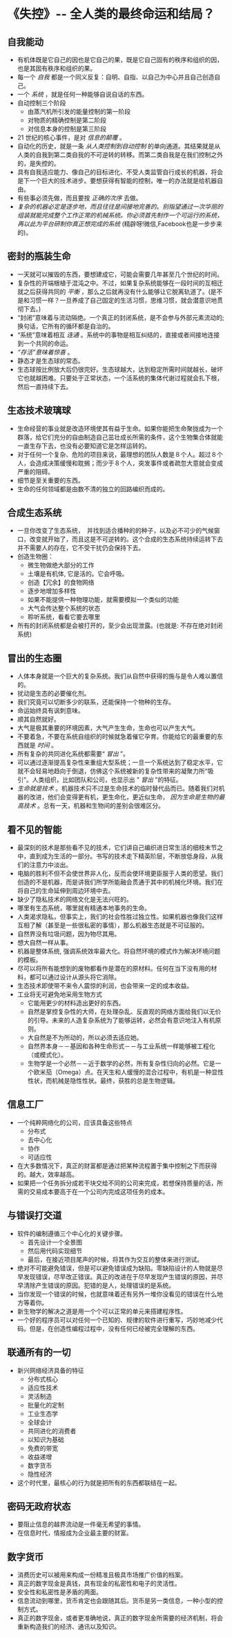 #  《失控》-- 全人类的最终命运和结局？
## 自我能动
  + 有机体既是它自己的因也是它自己的果，既是它自己固有的秩序和组织的因，也是其固有秩序和组织的果。
  + 每一个 *自我* 都是一个同义反复：自明、自指、以自己为中心并且自己创造自己。
  + 一个 *系统* ，就是任何一种能够自说自话的东西。
  + 自动控制三个阶段
    - 由蒸汽机所引发的能量控制的第一阶段
    - 对物质的精确控制是第二阶段
    - 对信息本身的控制是第三阶段
  + 21 世纪的核心事件，是对 *信息的颠覆* 。
  + 自动化的历史，就是一条 *从人类控制到自动控制* 的单向通道。其结果就是从人类的自我到第二类自我的不可逆转的转移。而第二类自我是在我们控制之外的，是失控的。
  + 具有自我适应能力、像自己的目标进化、不受人类监管自行成长的机器，将会是下一个巨大的技术进步。要想获得有智能的控制，唯一的办法就是给机器自由。
  + 有些事必须先做，而且要按 *正确的次序* 去做。
  + *复杂的机器必定是逐步地，而且往往是间接地完善的。别指望通过一次华丽的组装就能完成整个工作正常的机械系统。你必须首先制作一个可运行的系统，再以此为平台研制你真正想完成的系统* (精辟呀!微信,Facebook也是一步步来的)。

## 密封的瓶装生命

  + 一天就可以摧毁的东西，要想建成它，可能会需要几年甚至几个世纪的时间。
  + 复杂性的开端根植于混沌之中。不过，如果复杂系统能够在一段时间的互相迁就之后获得共同的 *平衡* ，那么之后就再没有什么能够让它脱离轨道了。(是不是和习惯一样？一旦养成了自己固定的生活习惯，思维习惯，就会潜意识地贯彻下去。)
  + “封闭”意味着与流动隔绝。一个真正的封闭系统，是不会参与外部元素流动的; 换句话，它所有的循环都是自治的。
  + “系统”意味着相互 *连通* 。系统中的事物是相互纠结的，直接或者间接地连接到一个共同的命运。
  + *“存活”意味着惊喜* 。
  + 静态才是生态球的常态。
  + 生态球按比例放大后仍很完好。生态球越大，达到稳定所需时间就越长，破坏它也就越困难。只要处于正常状态，一个活系统的集体代谢过程就会扎下根，然后一直持续下去。

## 生态技术玻璃球

  + 生命经营的事业就是改造环境使其有益于生命。如果你能把生命聚拢成为一个群落，给它们充分的自由制造自己茁壮成长所需的条件，这个生物集合体就能一直生存下去，也没有必要知道它是怎样运转的。
  + 对于任何一个复杂、危险的项目来说，最理想的团队人数是８个人。超过８个人，会造成决策缓慢和耽搁；而少于８个人，突发事件或者疏忽大意就会变成严重的阻碍。
  + 细节是至关重要的东西。
  + 生命的任何领域都是由数不清的独立的回路编织而成的。

## 合成生态系统

+ 一旦你改变了生态系统，　并找到适合播种的的种子，以及必不可少的气候窗口，改变就开始了，而且这是不可逆转的。这个合成的生态系统持续运转下去并不需要人的存在，它不受干扰仍会保持下去。
+ 创造生物圈：
  - 微生物做绝大部分的工作
  - 土壤是有机体, 它是活的。它会呼吸。
  - 创造【冗余】的食物网络
  - 逐步地增加多样性
  - 如果不能提供一种物理功能，就需要模拟一个类似的功能
  - 大气会传达整个系统的状态
  - 聆听系统，看看它要去哪里
+ 所有的封闭系统都是会被打开的，至少会出现泄露。(也就是: 不存在绝对封闭系统)
## 冒出的生态圈
+ 人体本身就是一个巨大的复杂系统。我们从自然中获得的施与是令人难以置信的。
+ 扰动是生态的必要催化剂。
+ 我们究竟可以切断多少的联系，还能保持一个物种的生存。
+ 命运始终具有讽刺意味。
+ 顺其自然就好。
+ 大气是极其重要的环境因素，大气产生生命，生命也可以产生大气。
+ 不要着急，不要在系统自组织的时候就急着催它孕育。你能给它的最重要的东西就是 *时间* 。
+ 所有复杂的共同进化系统都需要“ *冒出* ”。
+ 可以通过逐渐提高复杂性来重组大型系统；一旦一个系统达到了稳定水平，它就不会轻易地趋向于倒退，仿佛这个系统被新的复杂性带来的凝聚力所“吸引”。人类组织，比如团队和公司，也显示出 " *冒出* "的特征。
+ *生命就是技术* 。机器技术只不过是生命技术的临时替代品而已。随着我们对机器的改进，他们会变得更有机，更生命化，更近似生命， *因为生命是生物的最高技术* 。总有一天，机器和生物间的差别会很难区分。

## 看不见的智能

+ 最深刻的技术是那些看不见的技术，它们讲自己编织进日常生活的细枝末节之中，直到成为生活的一部分。书写的技术走下精英阶层，不断放低身段，从我们的注意力中淡出。
+ 电脑的胜利不但不会使世界非人化，反而会使环境更臣服于人类的愿望。我们创造的不是机器，而是讲我们所学所能融会贯通于其中的机械化环境。我们在将自己的生命延伸到周边环境中去。
+ 缺少了隐私技术的网络文化是无法兴旺的。
+ 哪里有生态系统，哪里就有精通本地事务的生命。
+ 人类渴求隐私，但事实上，我们的社会性胜过独立性。如果机器也像我们这样互相了解（甚至是一些很私密的事情），那么机器生态就是不可征服的。
+ 自然界没有垃圾问题，因为物尽其用。
+ 想大自然一样从事。
+ 机器是整体系统, 强调系统效率最大化。将自然环境的模式作为解决环境问题的模板。
+ 尽可以将所有能想到的废物都看作是潜在的原材料。任何在当下没有用的材料，都可以通过设计从源头将它消除。
+ 生态技术即使带不来令人震惊的利润，也会带来一定的成本收益。
+ 工业将无可避免地采用生物方式
  - 它能用更少的材料造出更好的东西。
  - 自然是掌控复杂性的大师，在处理杂乱、反直观的网络方面给我们以无价的引导。未来的人造复杂系统为了能够运转，必然会有意识地注入有机原则。
  - 大自然是不为所动的，所以必须去适应她。
  - 自然界本身－－基因和各种生命形式－－与工业系统一样能够被工程化（或模式化）。
  - 生物学是一个必然－－近于数学的必然，所有复杂性归向的必然。它是一个欧米茄（Omega）点。在天生和人缓慢的混合过程中，有机是一种显性性状，而机械是隐性性状。最终，获胜的总是生物逻辑。

## 信息工厂
+ 一个纯粹网络化的公司，应该具备这些特点
  - 分布式
  - 去中心化
  - 协作
  - 可适应性
+ 在大多数情况下，真正的财富都是通过把某种流程置于集中控制之下而获得的。越大，效率越高。
+ 如果把一个任务拆分成若干块交给不同的公司来完成，若想保持质量的话，所需的交易成本要高于在一个公司内完成这项任务的成本。

## 与错误打交道
+ 软件的编制遵循三个中心化的关键步骤。
  - 首先设计一个全景图
  - 然后用代码实现细节
  - 最后，在接近项目尾声的时候，将其作为交互的整体来进行测试。
+ 绝对不可能避免错误，但是可以避免错误成为缺陷。零缺陷设计的人物就是尽早发现错误，尽早改正错误。真正的改进在于尽早发现产生错误的原因，并尽早清除产生错误的原因。犯错的是人，处理错误的是系统。
+ 当你发现一个错误的时候，也就意味着还有另外一堆你没看见的错误在什么地方等着你。
+ 新生物学的解决之道是用一个个可以正常的单元来搭建程序性。
+ 一个好的程序员可以对任何一个已知的、规律的软件进行重写，巧妙地减少代码。但是，在创造性编程过程中，没有任何已经被完全理解的东西。

## 联通所有的一切

+ 新兴网络经济具备的特征
  - 分布式核心
  - 适应性技术
  - 灵活制造
  - 批量化的定制
  - 工业生态学
  - 全球会计
  - 共同进化的消费者
  - 以知识为基础
  - 免费的带宽
  - 收益递增
  - 数字货币
  - 隐性经济
+ 这个时代里，最核心的行为就是把所有的东西都联结在一起。

## 密码无政府状态 

+ 要阻止信息的越界流动是一件毫无希望的事情。
+ 在信息时代，情报成为企业最主要的财富。

## 数字货币

- 消费历史可以被用来构成一份精准且极具市场推广价值的档案。
- 真正的数字现金是真钱，具有现金的私密性和电子的灵活性。
- 安全性和私密性是矛盾的两面。
- 信息流动到哪里，货币肯定也会跟随其后。货币是另一类信息，一种小型的控制方式。
- 真正的数字现金，或者更准确地说，真正的数字现金所需要的经济机制，将会重新构造我们的经济、通讯以及知识。
